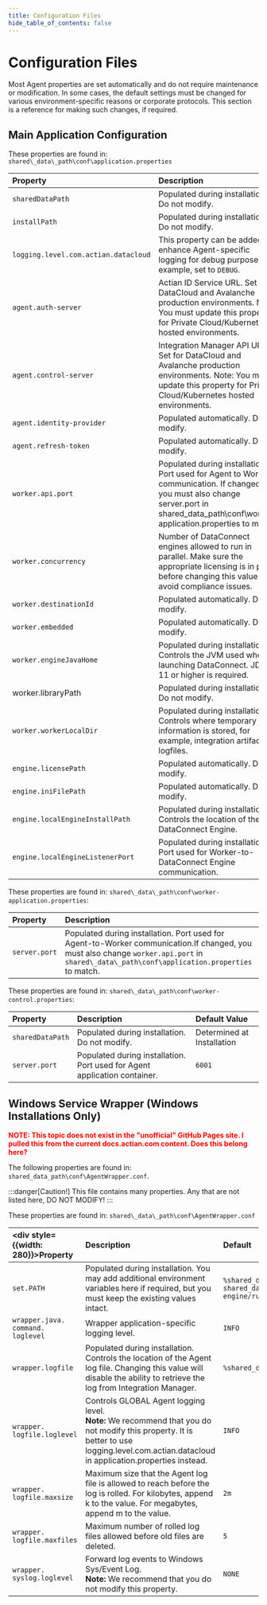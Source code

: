 ```yaml
---
title: Configuration Files
hide_table_of_contents: false
---
```

# Configuration Files

Most Agent properties are set automatically and do not require maintenance or modification. In some cases, the default settings must be changed for various environment-specific reasons or corporate protocols. This section is a reference for making such changes, if required.

## Main Application Configuration

These properties are found in: `shared\_data\_path\conf\application.properties`

| Property | Description  | Default |
| :--- | :--- | :--- |
| `sharedDataPath` | Populated during installation. Do not modify.   | Determined at Installation |
| `installPath` | Populated during installation. Do not modify.   | Determined at Installation  |
| `logging.level.com.actian.datacloud` | This property can be added to enhance Agent-specific logging for debug purposes, for example, set to `DEBUG`. | `INFO` |
| `agent.auth-server` | Actian ID Service URL. Set for DataCloud and Avalanche production environments. Note: You must update this property for Private Cloud/Kubernetes hosted environments. | `https://api.aop.aws.actiandatacloud.com` |
| `agent.control-server` | Integration Manager API URL. Set for DataCloud and Avalanche production environments. Note: You must update this property for Private Cloud/Kubernetes hosted environments.  | `https://api.im.actiandatacloud.com/v2`|
| `agent.identity-provider`   | Populated automatically. Do not modify. | — |
| `agent.refresh-token` | Populated automatically. Do not modify. | — |
| `worker.api.port`| Populated during installation. Port used for Agent to Worker communication. If changed, you must also change server.port in shared\_data\_path\conf\worker-application.properties to match. | `6000` |
| `worker.concurrency`  | Number of DataConnect engines allowed to run in parallel. Make sure the appropriate licensing is in place before changing this value to avoid compliance issues. | `1` |
| `worker.destinationId`| Populated automatically. Do not modify. | — |
| `worker.embedded`| Populated automatically. Do not modify.| `false` |
| `worker.engineJavaHome`| Populated during installation. Controls the JVM used when launching DataConnect. JDK 11 or higher is required. | `${sharedDataPath}/di- standalone-engine/jre`|
| worker.libraryPath   | Populated during installation. Do not modify.   | `${installPath}/lib`|
| `worker.workerLocalDir`| Populated during installation. Controls where temporary job information is stored, for example, integration artifacts, logfiles.| `${sharedDataPath}/local` |
| `engine.licensePath`  | Populated automatically. Do not modify.| `${sharedDataPath}/license/cosmos.slc` |
| `engine.iniFilePath`  | Populated automatically. Do not modify.| `${sharedDataPath}/conf/cosmos.ini`|
| `engine.localEngineInstallPath` | Populated during installation. Controls the location of the DataConnect Engine.| `${sharedDataPath}/di- standalone-engine/runtime/di9` |
| `engine.localEngineListenerPort`| Populated during installation. Port used for Worker-to-DataConnect Engine communication.| `5999` |

These properties are found in: `shared\_data\_path\conf\worker-application.properties`:

| Property| Description| Default |
| :---- | :--- | :---- |
| `server.port` | Populated during installation. Port used for Agent-to-Worker communication.If changed, you must also change `worker.api.port` in `shared\_data\_path\conf\application.properties` to match. | `6000`|

These properties are found in: `shared\_data\_path\conf\worker-control.properties`:

| Property  | Description   | Default Value|
| :--- | :--- | :--- |
| `sharedDataPath` | Populated during installation. Do not modify.| Determined at Installation |
| `server.port`  | Populated during installation. Port used for Agent application container. | `6001` |

## Windows Service Wrapper (Windows Installations Only)

**<font color="red">NOTE: This topic does not exist in the "unofficial" GitHub Pages site. I pulled this from the current docs.actian.com content. Does this belong here?</font>**

The following properties are found in: `shared_data_path\conf\AgentWrapper.conf`.

:::danger[Caution!]
This file contains many properties. Any that are not listed here, DO NOT MODIFY!
:::

These properties are found in: `shared\_data\_path\conf\AgentWrapper.conf`

| <div style={{width: 280}}>Property</div> | Description  | Default |
| :--- | :--- | :--- |
| `set.PATH` | Populated during installation. You may add additional environment variables here if required, but you must keep the existing values intact. | `%shared_data_path/jre/bin;% shared_data_path/di-standalone-engine/runtime/di9/;%PATH%` |
| `wrapper.java. command. loglevel` | Wrapper application-specific logging level. | `INFO`  |
| `wrapper.logfile` | Populated during installation. Controls the location of the Agent log file. Changing this value will disable the ability to retrieve the log from Integration Manager. | `%shared_data_path/logs/Agent.log` |
| `wrapper. logfile.loglevel` | Controls GLOBAL Agent logging level.<br />**Note:**  We recommend that you do not modify this property. It is better to use logging.level.com.actian.datacloud in application.properties instead. | `INFO` |
| `wrapper. logfile.maxsize` | Maximum size that the Agent log file is allowed to reach before the log is rolled. For kilobytes, append k to the value. For megabytes, append m to the value. | `2m` |
| `wrapper. logfile.maxfiles` | Maximum number of rolled log files allowed before old files are deleted. | `5` |
| `wrapper. syslog.loglevel` | Forward log events to Windows Sys/Event Log.<br />**Note:**  We recommend that you do not modify this property. | `NONE` |
